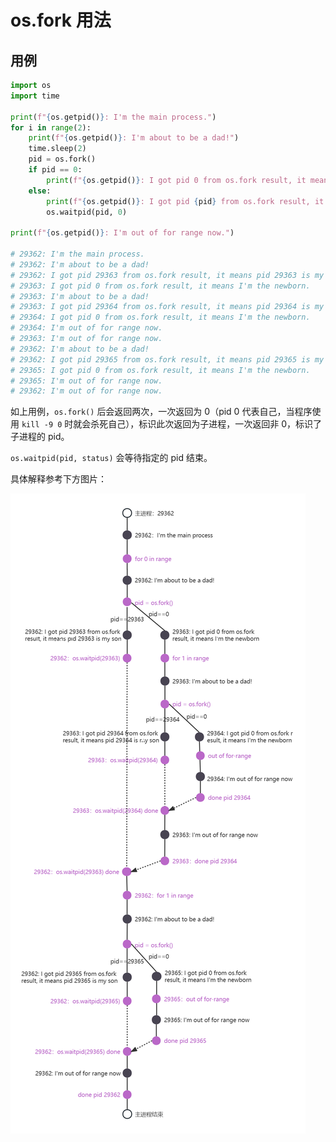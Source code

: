 # os.fork 用法

## 用例

```py
import os
import time

print(f"{os.getpid()}: I'm the main process.")
for i in range(2):
    print(f"{os.getpid()}: I'm about to be a dad!")
    time.sleep(2)
    pid = os.fork()
    if pid == 0:
        print(f"{os.getpid()}: I got pid 0 from os.fork result, it means I'm the newborn.")
    else:
        print(f"{os.getpid()}: I got pid {pid} from os.fork result, it means pid {pid} is my son.")
        os.waitpid(pid, 0)

print(f"{os.getpid()}: I'm out of for range now.")

# 29362: I'm the main process.
# 29362: I'm about to be a dad!
# 29362: I got pid 29363 from os.fork result, it means pid 29363 is my son.
# 29363: I got pid 0 from os.fork result, it means I'm the newborn.
# 29363: I'm about to be a dad!
# 29363: I got pid 29364 from os.fork result, it means pid 29364 is my son.
# 29364: I got pid 0 from os.fork result, it means I'm the newborn.
# 29364: I'm out of for range now.
# 29363: I'm out of for range now.
# 29362: I'm about to be a dad!
# 29362: I got pid 29365 from os.fork result, it means pid 29365 is my son.
# 29365: I got pid 0 from os.fork result, it means I'm the newborn.
# 29365: I'm out of for range now.
# 29362: I'm out of for range now.
```


如上用例，`os.fork()` 后会返回两次，一次返回为 0（pid 0 代表自己，当程序使用 `kill -9 0` 时就会杀死自己），标识此次返回为子进程，一次返回非 0，标识了子进程的 pid。

`os.waitpid(pid, status)` 会等待指定的 pid 结束。

具体解释参考下方图片：

![os_fork](/assets/python_os.fork.jpg)
